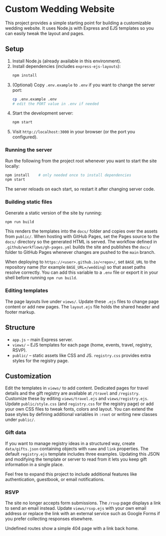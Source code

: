 # Custom Wedding Website

This project provides a simple starting point for building a customizable wedding website. It uses Node.js with Express and EJS templates so you can easily tweak the layout and pages.

## Setup

1. Install Node.js (already available in this environment).
2. Install dependencies (includes `express-ejs-layouts`):
   ```bash
   npm install
   ```
3. (Optional) Copy `.env.example` to `.env` if you want to change the server
   port:
   ```bash
   cp .env.example .env
   # edit the PORT value in .env if needed
   ```
4. Start the development server:
   ```bash
   npm start
   ```
5. Visit `http://localhost:3000` in your browser (or the port you configured).

### Running the server

Run the following from the project root whenever you want to start the site locally:

```bash
npm install    # only needed once to install dependencies
npm start
```

The server reloads on each start, so restart it after changing server code.

### Building static files

Generate a static version of the site by running:

```bash
npm run build
```

This renders the templates into the `docs/` folder and copies over the assets
from `public/`. When hosting with GitHub Pages, set the Pages source to the
`docs/` directory so the generated HTML is served. The workflow defined in
`.github/workflows/gh-pages.yml` builds the site and publishes the `docs/`
folder to GitHub Pages whenever changes are pushed to the `main` branch.

When deploying to `https://<user>.github.io/<repo>/`, set `BASE_URL` to the
repository name (for example `BASE_URL=/wedding`) so that asset paths resolve
correctly. You can add this variable to a `.env` file or export it in your shell
before running `npm run build`.

### Editing templates

The page layouts live under `views/`. Update these `.ejs` files to change page
content or add new pages. The `layout.ejs` file holds the shared header and
footer markup.

## Structure

- `app.js` – main Express server.
- `views/` – EJS templates for each page (home, events, travel, registry, RSVP).
- `public/` – static assets like CSS and JS. `registry.css` provides extra styles for the registry page.

## Customization

Edit the templates in `views/` to add content. Dedicated pages for travel details
and the gift registry are available at `/travel` and `/registry`. Customize these
by editing `views/travel.ejs` and `views/registry.ejs`. Update `public/style.css`
(and `registry.css` for the registry page) or add your own CSS files to tweak
fonts, colors and layout. You can extend the base styles by defining additional
variables in `:root` or writing new classes under `public/`.

### Gift data

If you want to manage registry ideas in a structured way, create
`data/gifts.json` containing objects with `name` and `link` properties. The
default `registry.ejs` template includes three examples. Updating this JSON and
modifying the template or server to read from it lets you keep gift information
in a single place.

Feel free to expand this project to include additional features like authentication, guestbook, or email notifications.

### RSVP

The site no longer accepts form submissions. The `/rsvp` page displays a link
to send an email instead. Update `views/rsvp.ejs` with your own email address
or replace the link with an external service such as Google Forms if you prefer
collecting responses elsewhere.

Undefined routes show a simple 404 page with a link back home.
